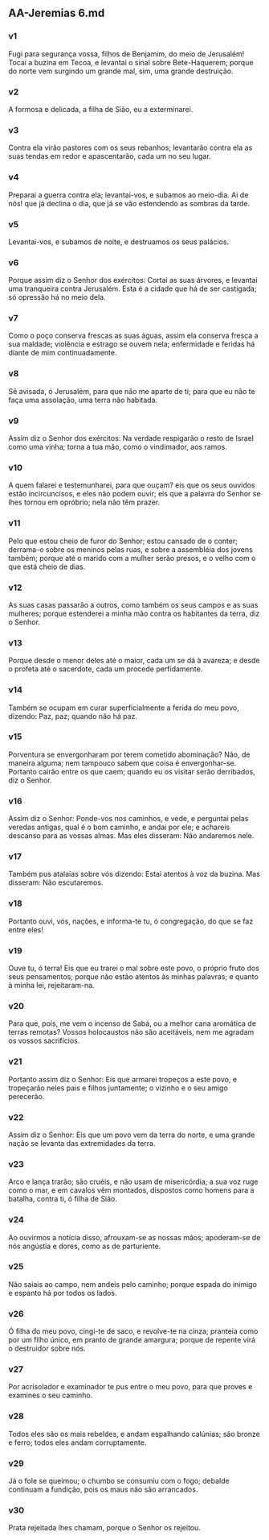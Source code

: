 ## AA-Jeremias 6.md
### v1
 Fugi para segurança vossa, filhos de Benjamim, do meio de Jerusalém! Tocai a buzina em Tecoa, e levantai o sinal sobre Bete-Haquerem; porque do norte vem surgindo um grande mal, sim, uma grande destruição.
### v2
 A formosa e delicada, a filha de Sião, eu a exterminarei.
### v3
 Contra ela virão pastores com os seus rebanhos; levantarão contra ela as suas tendas em redor e apascentarão, cada um no seu lugar.
### v4
 Preparai a guerra contra ela; levantai-vos, e subamos ao meio-dia. Ai de nós! que já declina o dia, que já se vão estendendo as sombras da tarde.
### v5
 Levantai-vos, e subamos de noite, e destruamos os seus palácios.
### v6
 Porque assim diz o Senhor dos exércitos: Cortai as suas árvores, e levantai uma tranqueira contra Jerusalém. Esta é a cidade que há de ser castigada; só opressão há no meio dela.
### v7
 Como o poço conserva frescas as suas águas, assim ela conserva fresca a sua maldade; violência e estrago se ouvem nela; enfermidade e feridas há diante de mim continuadamente.
### v8
 Sê avisada, ó Jerusalém, para que não me aparte de ti; para que eu não te faça uma assolação, uma terra não habitada.
### v9
 Assim diz o Senhor dos exércitos: Na verdade respigarão o resto de Israel como uma vinha; torna a tua mão, como o vindimador, aos ramos.
### v10
 A quem falarei e testemunharei, para que ouçam? eis que os seus ouvidos estão incircuncisos, e eles não podem ouvir; eis que a palavra do Senhor se lhes tornou em opróbrio; nela não têm prazer.
### v11
 Pelo que estou cheio de furor do Senhor; estou cansado de o conter; derrama-o sobre os meninos pelas ruas, e sobre a assembléia dos jovens também; porque até o marido com a mulher serão presos, e o velho com o que está cheio de dias.
### v12
 As suas casas passarão a outros, como também os seus campos e as suas mulheres; porque estenderei a minha mão contra os habitantes da terra, diz o Senhor.
### v13
 Porque desde o menor deles até o maior, cada um se dá à avareza; e desde o profeta até o sacerdote, cada um procede perfidamente.
### v14
 Também se ocupam em curar superficialmente a ferida do meu povo, dizendo: Paz, paz; quando não há paz.
### v15
 Porventura se envergonharam por terem cometido abominação? Não, de maneira alguma; nem tampouco sabem que coisa é envergonhar-se. Portanto cairão entre os que caem; quando eu os visitar serão derribados, diz o Senhor.
### v16
 Assim diz o Senhor: Ponde-vos nos caminhos, e vede, e perguntai pelas veredas antigas, qual é o bom caminho, e andai por ele; e achareis descanso para as vossas almas. Mas eles disseram: Não andaremos nele.
### v17
 Também pus atalaias sobre vós dizendo: Estai atentos à voz da buzina. Mas disseram: Não escutaremos.
### v18
 Portanto ouvi, vós, nações, e informa-te tu, ó congregação, do que se faz entre eles!
### v19
 Ouve tu, ó terra! Eis que eu trarei o mal sobre este povo, o próprio fruto dos seus pensamentos; porque não estão atentos às minhas palavras; e quanto à minha lei, rejeitaram-na.
### v20
 Para que, pois, me vem o incenso de Sabá, ou a melhor cana aromática de terras remotas? Vossos holocaustos não são aceitáveis, nem me agradam os vossos sacrifícios.
### v21
 Portanto assim diz o Senhor: Eis que armarei tropeços a este povo, e tropeçarão neles pais e filhos juntamente; o vizinho e o seu amigo perecerão.
### v22
 Assim diz o Senhor: Eis que um povo vem da terra do norte, e uma grande nação se levanta das extremidades da terra.
### v23
 Arco e lança trarão; são cruéis, e não usam de misericórdia; a sua voz ruge como o mar, e em cavalos vêm montados, dispostos como homens para a batalha, contra ti, ó filha de Sião.
### v24
 Ao ouvirmos a notícia disso, afrouxam-se as nossas mãos; apoderam-se de nós angústia e dores, como as de parturiente.
### v25
 Não saiais ao campo, nem andeis pelo caminho; porque espada do inimigo e espanto há por todos os lados.
### v26
 Ó filha do meu povo, cingi-te de saco, e revolve-te na cinza; pranteia como por um filho único, em pranto de grande amargura; porque de repente virá o destruidor sobre nós.
### v27
 Por acrisolador e examinador te pus entre o meu povo, para que proves e examines o seu caminho.
### v28
 Todos eles são os mais rebeldes, e andam espalhando calúnias; são bronze e ferro; todos eles andam corruptamente.
### v29
 Já o fole se queimou; o chumbo se consumiu com o fogo; debalde continuam a fundição, pois os maus não são arrancados.
### v30
 Prata rejeitada lhes chamam, porque o Senhor os rejeitou.
